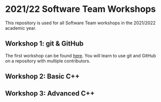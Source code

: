 # 2021/22 Software Team Workshops

This repository is used for all Software Team workshops in the 2021/2022 academic year.

## Workshop 1: git & GitHub

The first workshop can be found [here](https://github.com/Hyp-ed/workshops-2022/blob/master/01-git/README.md).
You will learn to use git and GitHub on a repository with multiple contributors.

## Workshop 2: Basic C++

## Workshop 3: Advanced C++